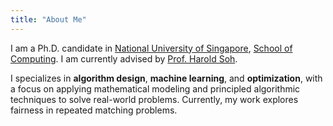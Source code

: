 ```yaml
---
title: "About Me"
---
```


I am a Ph.D. candidate in [National University of Singapore](https://nus.edu.sg/), [School of Computing](https://www.comp.nus.edu.sg/). I am currently advised by [Prof. Harold Soh](https://haroldsoh.com/).

I specializes in **algorithm design**, **machine learning**, and **optimization**, with a focus on applying mathematical modeling and principled algorithmic techniques to solve real-world problems. Currently, my work explores fairness in repeated matching problems.
